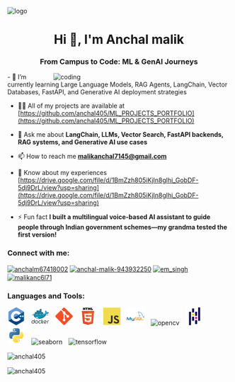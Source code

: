 ![logo]()

<h1 align="center">Hi 👋, I'm Anchal malik</h1>
<h3 align="center">From Campus to Code: ML & GenAI Journeys</h3>
<img align="right" alt="coding" width="400" src="https://cdn.dribbble.com/userupload/41793229/file/original-bdf593e10d45bcc08263d027f48ff009.gif">
- 🌱 I’m currently learning Large Language Models, RAG Agents, LangChain, Vector Databases, FastAPI, and Generative AI deployment strategies

- 👨‍💻 All of my projects are available at [https://github.com/anchal405/ML_PROJECTS_PORTFOLIO](https://github.com/anchal405/ML_PROJECTS_PORTFOLIO)

- 💬 Ask me about **LangChain, LLMs, Vector Search, FastAPI backends, RAG systems, and Generative AI use cases**

- 📫 How to reach me **malikanchal7145@gmail.com**

- 📄 Know about my experiences [https://drive.google.com/file/d/1BmZzh805iKjIn8glhi_GobDF-5dj9DrL/view?usp=sharing](https://drive.google.com/file/d/1BmZzh805iKjIn8glhi_GobDF-5dj9DrL/view?usp=sharing)

- ⚡ Fun fact **I built a multilingual voice-based AI assistant to guide people through Indian government schemes—my grandma tested the first version!**

<h3 align="left">Connect with me:</h3>
<p align="left">
<a href="https://twitter.com/anchalm67418002" target="blank"><img align="center" src="https://raw.githubusercontent.com/rahuldkjain/github-profile-readme-generator/master/src/images/icons/Social/twitter.svg" alt="anchalm67418002" height="30" width="40" /></a>
<a href="https://linkedin.com/in/anchal-malik-943932250" target="blank"><img align="center" src="https://raw.githubusercontent.com/rahuldkjain/github-profile-readme-generator/master/src/images/icons/Social/linked-in-alt.svg" alt="anchal-malik-943932250" height="30" width="40" /></a>
<a href="https://www.leetcode.com/em_singh" target="blank"><img align="center" src="https://raw.githubusercontent.com/rahuldkjain/github-profile-readme-generator/master/src/images/icons/Social/leet-code.svg" alt="em_singh" height="30" width="40" /></a>
<a href="https://auth.geeksforgeeks.org/user/malikanc6l71" target="blank"><img align="center" src="https://raw.githubusercontent.com/rahuldkjain/github-profile-readme-generator/master/src/images/icons/Social/geeks-for-geeks.svg" alt="malikanc6l71" height="30" width="40" /></a>
</p>


<h3 align="left">Languages and Tools:</h3>
<p align="left">
  <span><img src="https://raw.githubusercontent.com/devicons/devicon/master/icons/cplusplus/cplusplus-original.svg" alt="cplusplus" width="40" height="40" style="margin-right:10px"/></span>
  <span><img src="https://raw.githubusercontent.com/devicons/devicon/master/icons/docker/docker-original-wordmark.svg" alt="docker" width="40" height="40" style="margin-right:10px"/></span>
  <span><img src="https://raw.githubusercontent.com/devicons/devicon/master/icons/git/git-original.svg" alt="git" width="40" height="40" style="margin-right:10px"/></span>
  <span><img src="https://raw.githubusercontent.com/devicons/devicon/master/icons/html5/html5-original-wordmark.svg" alt="html" width="40" height="40" style="margin-right:10px"/></span>
  <span><img src="https://raw.githubusercontent.com/devicons/devicon/master/icons/javascript/javascript-original.svg" alt="js" width="40" height="40" style="margin-right:10px"/></span>
  <span><img src="https://raw.githubusercontent.com/devicons/devicon/master/icons/mysql/mysql-original-wordmark.svg" alt="mysql" width="40" height="40" style="margin-right:10px"/></span>
  <span><img src="https://www.vectorlogo.zone/logos/opencv/opencv-icon.svg" alt="opencv" width="40" height="40" style="margin-right:10px"/></span>
  <span><img src="https://raw.githubusercontent.com/devicons/devicon/2ae2a900d2f041da66e950e4d48052658d850630/icons/pandas/pandas-original.svg" alt="pandas" width="40" height="40" style="margin-right:10px"/></span>
  <span><img src="https://raw.githubusercontent.com/devicons/devicon/master/icons/python/python-original.svg" alt="python" width="40" height="40" style="margin-right:10px"/></span>
  <span><img src="https://seaborn.pydata.org/_images/logo-mark-lightbg.svg" alt="seaborn" width="40" height="40" style="margin-right:10px"/></span>
  <span><img src="https://www.vectorlogo.zone/logos/tensorflow/tensorflow-icon.svg" alt="tensorflow" width="40" height="40" style="margin-right:10px"/></span>
</p>




<p><img align="center" src="https://github-readme-stats.vercel.app/api/top-langs?username=anchal405&show_icons=true&locale=en&layout=compact" alt="anchal405" /></p>

<p><img align="center" src="https://github-readme-streak-stats.herokuapp.com/?user=anchal405&" alt="anchal405" /></p>


